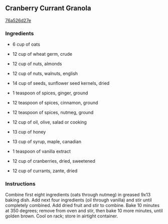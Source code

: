 ## Cranberry Currant Granola

[76a526d27e](http://www.food.com/recipe/cranberry-currant-granola-115761)

### Ingredients

 - 6 cup of oats

 - 12 cup of wheat germ, crude

 - 12 cup of nuts, almonds

 - 12 cup of nuts, walnuts, english

 - 14 cup of seeds, sunflower seed kernels, dried

 - 1 teaspoon of spices, ginger, ground

 - 12 teaspoon of spices, cinnamon, ground

 - 12 teaspoon of spices, nutmeg, ground

 - 12 cup of oil, olive, salad or cooking

 - 13 cup of honey

 - 13 cup of syrup, maple, canadian

 - 1 teaspoon of vanilla extract

 - 12 cup of cranberries, dried, sweetened

 - 12 cup of currants, zante, dried

### Instructions

Combine first eight ingredients (oats through nutmeg) in greased 9x13 baking dish. Add next four ingredients (oil through vanilla) and stir until completely combined. Add dried fruit and stir to combine. Bake 10 minutes at 350 degrees; remove from oven and stir, then bake 10 more minutes, until golden brown. Cool on rack; store in airtight container.